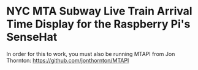 # NYC MTA Subway Live Train Arrival Time Display for the Raspberry Pi's SenseHat

In order for this to work, you must also be running MTAPI from Jon Thornton:
https://github.com/jonthornton/MTAPI
